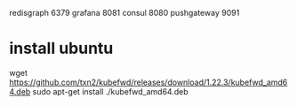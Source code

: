 redisgraph 6379
grafana 8081
consul 8080
pushgateway 9091

# install ubuntu
wget https://github.com/txn2/kubefwd/releases/download/1.22.3/kubefwd_amd64.deb
sudo apt-get install ./kubefwd_amd64.deb 

